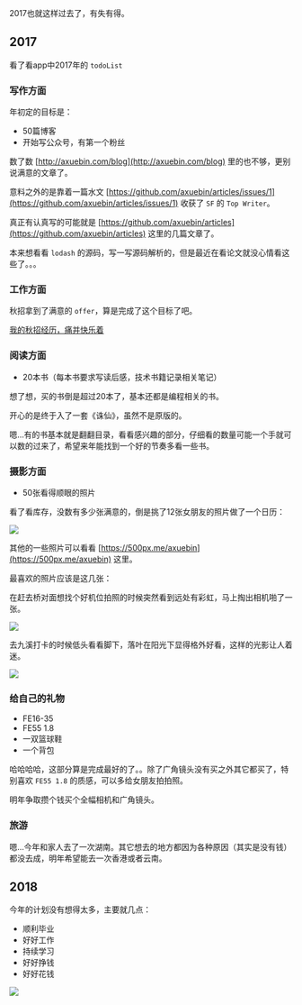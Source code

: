2017也就这样过去了，有失有得。

## 2017

看了看app中2017年的 `todoList`

### 写作方面

年初定的目标是：

- 50篇博客
- 开始写公众号，有第一个粉丝

数了数  [http://axuebin.com/blog](http://axuebin.com/blog) 里的也不够，更别说满意的文章了。

意料之外的是靠着一篇水文 [https://github.com/axuebin/articles/issues/1](https://github.com/axuebin/articles/issues/1) 收获了 `SF` 的 `Top Writer`。

真正有认真写的可能就是 [https://github.com/axuebin/articles](https://github.com/axuebin/articles) 这里的几篇文章了。

本来想看看 `lodash` 的源码，写一写源码解析的，但是最近在看论文就没心情看这些了。。。

### 工作方面

秋招拿到了满意的 `offer`，算是完成了这个目标了吧。

[我的秋招经历，痛并快乐着](https://github.com/axuebin/articles/issues/21)

### 阅读方面

- 20本书（每本书要求写读后感，技术书籍记录相关笔记）

想了想，买的书倒是超过20本了，基本还都是编程相关的书。

开心的是终于入了一套《诛仙》，虽然不是原版的。

嗯...有的书基本就是翻翻目录，看看感兴趣的部分，仔细看的数量可能一个手就可以数的过来了，希望来年能找到一个好的节奏多看一些书。

### 摄影方面

- 50张看得顺眼的照片

看了看库存，没数有多少张满意的，倒是挑了12张女朋友的照片做了一个日历：

![](http://omufjr5bv.bkt.clouddn.com/2018%E5%BE%AE%E4%BF%A1%E5%9B%BE%E7%89%87_20171231135730.jpg)

其他的一些照片可以看看 [https://500px.me/axuebin](https://500px.me/axuebin) 这里。

最喜欢的照片应该是这几张：

在赶去桥对面想找个好机位拍照的时候突然看到远处有彩虹，马上掏出相机啪了一张。

![](http://omufjr5bv.bkt.clouddn.com/201821140981.jpg)

去九溪打卡的时候低头看看脚下，落叶在阳光下显得格外好看，这样的光影让人着迷。

![](http://omufjr5bv.bkt.clouddn.com/201821147711.jpg)

### 给自己的礼物

- FE16-35
- FE55 1.8
- 一双篮球鞋
- 一个背包

哈哈哈哈，这部分算是完成最好的了。。除了广角镜头没有买之外其它都买了，特别喜欢 `FE55 1.8` 的质感，可以多给女朋友拍拍照。

明年争取攒个钱买个全幅相机和广角镜头。

### 旅游

嗯...今年和家人去了一次湖南。其它想去的地方都因为各种原因（其实是没有钱）都没去成，明年希望能去一次香港或者云南。

## 2018

今年的计划没有想得太多，主要就几点：

- 顺利毕业
- 好好工作
- 持续学习
- 好好挣钱
- 好好花钱

![](http://omufjr5bv.bkt.clouddn.com/2018plan.png)